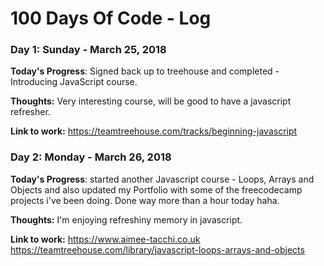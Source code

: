 # 100 Days Of Code - Log

### Day 1: Sunday - March 25, 2018

**Today's Progress**: Signed back up to treehouse and completed - Introducing JavaScript course.

**Thoughts:** Very interesting course, will be good to have a javascript refresher.

**Link to work:**
https://teamtreehouse.com/tracks/beginning-javascript

### Day 2: Monday - March 26, 2018

**Today's Progress**: started another Javascript course - Loops, Arrays and Objects and also updated my Portfolio with some of the freecodecamp projects i've been doing. Done way more than a hour today haha.

**Thoughts:** I'm enjoying refreshiny memory in javascript.

**Link to work:**
https://www.aimee-tacchi.co.uk
https://teamtreehouse.com/library/javascript-loops-arrays-and-objects


